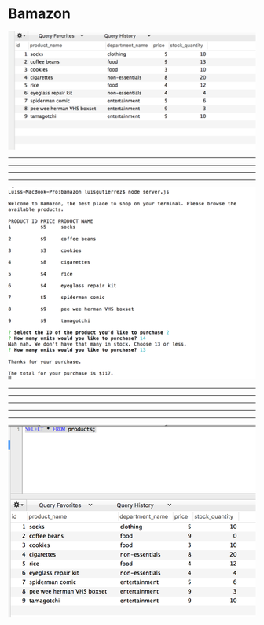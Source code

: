 # Bamazon


![screenshot](https://github.com/gwapesofwath/Bamazon/blob/master/images/Screen%20Shot%202018-06-29%20at%201.11.06%20AM.png)

__________________________________________________________
__________________________________________________________
__________________________________________________________
__________________________________________________________


![screenshot](https://github.com/gwapesofwath/Bamazon/blob/master/images/Screen%20Shot%202018-06-29%20at%201.14.24%20AM.png)

__________________________________________________________
__________________________________________________________
__________________________________________________________
__________________________________________________________
__________________________________________________________

![screenshot](https://github.com/gwapesofwath/Bamazon/blob/master/images/Screen%20Shot%202018-06-29%20at%201.16.35%20AM.png)
